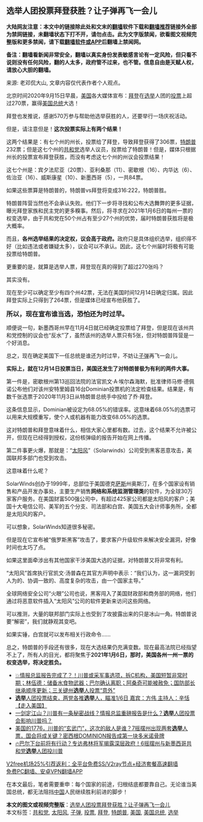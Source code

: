  <h2>选举人团投票拜登获胜？让子弹再飞一会儿</h2> <p class="notice"><b>大陆网友注意：本文中的链接除此处和文末的<a href="https://github.com/bannedbook/fanqiang" >翻墙</a>软件下载和<a href="https://github.com/killgcd/justmysocks/blob/master/README.md">翻墙推荐</a>链接外全部为禁网链接，未翻墙状态下打不开，请勿点击。此为文字版禁闻，欲看图文视频完整版和更多禁闻，请下载<a href="https://github.com/bannedbook/fanqiang">翻墙软件或APP</a>后翻墙上禁闻网。</p><p>备注：翻墙看新闻非常安全，翻墙以真实身份发表敏感言论有一定风险，但只看不说则没有任何风险，翻的人太多，政府管不过来，也不管。信息自由是天赋人权，请放心大胆的翻墙。</b></p>  <div class="entry"> <p></p> <p>来源: 老邓侃大山, 文章内容仅代表作者个人观点。</p> <p>北京时间2020年9月15日早晨，<a href="https://www.bannedbook.org/bnews/tag/%e7%be%8e%e5%9b%bd/" class="st_tag internal_tag" rel="tag" title="标签 美国 下的日志">美国</a>各大媒体宣布：<a href="https://www.bannedbook.org/bnews/tag/%e6%8b%9c%e7%99%bb/" class="st_tag internal_tag" rel="tag" title="标签 拜登 下的日志">拜登</a>在<a href="https://www.bannedbook.org/bnews/tag/%e9%80%89%e4%b8%be/" class="st_tag internal_tag" rel="tag" title="标签 选举 下的日志">选举</a>人团的<a href="https://www.bannedbook.org/bnews/tag/%E6%8A%95%E7%A5%A8/" class="st_tag internal_tag" rel="tag" title="标签 投票 下的日志">投票</a>上超过270票，赢得<a href="https://www.bannedbook.org/bnews/tag/%e7%be%8e%e5%9b%bd%e6%80%bb%e7%bb%9f/" class="st_tag internal_tag" rel="tag" title="标签 美国总统 下的日志">美国总统</a>大选！</p> <p>拜登也发推说，感谢570万参与帮助他选举获胜的人，还要举行一场庆祝活动。</p> <p></p> <p>但是，请注意但是！<strong style="font-weight: 600;">这次投票实际上有两个结果！</strong></p> <p>这两个结果是：有七个州的州长，投票给了拜登，导致拜登获得了306票，<a href="https://www.bannedbook.org/bnews/tag/%e7%89%b9%e6%9c%97%e6%99%ae/" class="st_tag internal_tag" rel="tag" title="标签 特朗普 下的日志">特朗普</a>232票；但是这七个州的<a href="https://www.bannedbook.org/bnews/tag/%e5%85%b1%e5%92%8c%e5%85%9a/" class="st_tag internal_tag" rel="tag" title="标签 共和党 下的日志">共和党</a>选举人议员，投票给了特朗普！但是，媒体只根据州长的投票宣布拜登获胜，而没有考虑这七个州的州议会投票结果！</p> <p>这七个州是：宾夕法尼亚（20票）、亚利桑那（11）、密歇根（16）、内华达（6）、佐治亚（16）、威斯康星（10）、新墨西哥（5），一共84票。</p>  <p>如果这些票算是特朗普的，特朗普vs拜登将变成316:222，特朗普胜。</p> <p>特朗普阵营当然也不会承认失败。他们下一步将寻找和公布大选舞弊的更多证据，曝光拜登家族和民主党的更多糗事。然后，将寻求在2021年1月6日的每州一票的权变选举，由于共和党在50个州占有至少27个州的优势，届时特朗普获胜将是极大概率。</p> <p>而且，<strong style="font-weight: 600;">各州选举结果的决定权，议会高于政府。</strong>政府只是具体组织选举，组织得不好（比如违法或者嫌疑太多），议会可以不承认。因此，这七个州届时将极有可能投票给特朗普。</p> <p>更重要的是，就算是选举人票，拜登现在真的得到了超过270张吗？</p> <p>其实没有。</p> <p>现在至少可以确定至少有四个州42票，无法在美国时间12月14日确定归属。因此拜登实际上只得到了264票，但是媒体已经宣布他获胜了。</p> <p><strong style="font-size: 17px; font-weight: 600;">所以，现在宣布谁当选，恐怕还为时过早。</strong></p> <p>顺便说一句，新墨西哥州早在11月4日就已经确定投票给了拜登，但是现在该州共和党控制的议会也“反水”了，虽然该州的选举人票只有5张，但对特朗普阵营是一个好消息。</p>  <p>总之，现在确定美国下一任总统是谁还为时过早，不妨让<a href="https://www.bannedbook.org/bnews/tag/%E5%AD%90%E5%BC%B9/" class="st_tag internal_tag" rel="tag" title="标签 子弹 下的日志">子弹</a>再飞一会儿。</p> <p><strong style="font-weight: 600;">实际上，就在12月14日投票当日，美国还发生了对特朗普极为有利的两件大事。</strong></p> <p>第一件是，密歇根州第13巡回法院的法官凯文·A·埃尔森海默，批准律师马修·德佩诺公布他们对该州安特里姆县16台Dominian投票机的法定检查结果。结果是，有数千张选票于2020年11月3日从特朗普总统手中投给了乔·拜登。</p> <p></p> <p>这条信息显示，Dominian被设定为68.05%的错误率。这意味着68.05%的选票可以用来大规模重写，使个人或机器有能力改变68.05%的选票。</p> <p>这对特朗普和拜登意味着什么，相信大家心里都有数。过去，这个结果不允许被公开，但现在已经得到授权，这份核弹级的报告开始在网上传播。</p> <p>第二件事更火爆，那就是：“<a href="https://www.bannedbook.org/bnews/tag/%E5%A4%AA%E9%98%B3%E9%A3%8E/" class="st_tag internal_tag" rel="tag" title="标签 太阳风 下的日志">太阳风</a>”（Solarwinds）公司受到黑客恶意攻击，美国联邦多部门也受到攻击。</p> <p>这意味着什么呢？</p>  <p>SolarWinds创办于1999年，总部位于美国德克<span class='wp_keywordlink'><a href="https://www.bannedbook.org/forum5/topic42.html" title="萨斯、诚信与自救" target="_blank">萨斯</a></span>州奥斯汀，在多个国家设有销售和产品开发办事处，主要生产销售<strong style="font-weight: 600;">网络和系统监测管理类</strong>的软件，为全球30万家客户服务。在美国财富500强公司中，有超过425家公司都是太阳风的客户；美国十大电信公司、美军的五个分支、司法部和白宫、美国五大会计师事务所，全都是太阳风的客户。</p> <p>可以想象，SolarWinds知道很多秘密。</p> <p>但是现在它宣布被“俄罗斯黑客”攻击了，要求客户升级软件来解决安全漏洞，好像时间也太巧了点。</p> <p></p> <p>如果这里面牵涉出有其他国家干涉美国大选的证据，对特朗普又将非常有利。</p> <p>“太阳风”首席执行官凯文·汤普森在其官方声明中表示：“我们认为，这一漏洞受到人为的、协调一致的、高度复杂的攻击，由一个国家主导。”</p> <p>全球网络安全公司“火眼”公司也说，黑客闯入了美国财政部和商务部的网络，他们通过将恶意软件插入“太阳风”公司的软件更新来访问这些网络。</p> <p>可以推测，大量的联邦部门实际上也受到了攻披露出来的只是冰山一角。特朗普说要“解密”，我们就静观其变吧。</p>  <p>如果实锤，白宫就可以发布相关行政命令……</p> <p>总之，特朗普的手段还有很多，现在大选结果仍充满变数。现在最高法院已经指望不上了，所有人的目光，都将聚焦于<strong style="font-weight: 600;">2021年1月6日，那时，美国各州一州一票的权变选举，将决定胜负。</strong></p> <ul class='op-related-articles' title='相关阅读'> <li><a href='https://www.bannedbook.org/bnews/bannedvideo/20201215/1448119.html' target='_blank'>💥情报总监报告完成了？！川普或采军事选项，拆C机构，美国短暂非常时期；林伍德：储备水食物武器；巴尔确认离职；阿桑奇可能被赦免；国防部长继承顺序更新；三关键州<b>选举</b>人投票“意外”</a></li> <li><a href='https://www.bannedbook.org/bnews/bannedvideo/20201215/1448112.html' target='_blank'><b>选举</b>人团投票结束，两党各推<b>选举</b>人，瞄准1/6日  嘉宾：方伟  主持人：辛恬 【走入美国】</a></li> <li><a href='https://www.bannedbook.org/bnews/cbnews/20201215/1448111.html' target='_blank'>一剑定江山？川普有一条秘密战线？情报总监重磅报告是什么？<b>选举</b>人团投票会影响川普吗？</a></li> <li><a href='https://www.bannedbook.org/bnews/bannedvideo/20201215/1448110.html' target='_blank'>美国的1776，川普的“玄武门”，这次的敌人是谁？7摇摆州出现两套<b>选举</b>人票，国会将成关键？密西根DOMINION报告成第一块多米诺骨牌</a></li> <li><a href='https://www.bannedbook.org/bnews/bannedvideo/20201215/1448096.html' target='_blank'>🔥巴尔下台前将有行动？专访弗林将军揭露深层政府！6摇摆州与新墨西哥共和党<b>选举</b>人团投川普</a></li> </ul> <p class="texttj"> <a href="https://github.com/bannedbook/fanqiang/wiki/V2ray%E6%9C%BA%E5%9C%BA" target="_blank">V2free机场25%引荐返利：全平台免费SS/V2ray节点+经济套餐高速翻墙</a><br/> <a href="https://github.com/bannedbook/fanqiang/wiki/%E7%A6%81%E9%97%BB%E7%BD%91%E5%AE%89%E5%8D%93%E7%BF%BB%E5%A2%99%E6%96%B0%E9%97%BBAPP" target="_blank">免费PC翻墙、安卓VPN翻墙APP</a></p><p>在本文最后，笔者需要重申：每个国家的前途，归根结底都要靠自己。无论谁当美国总统，都无法阻挡<span class='wp_keywordlink_affiliate'><a href="https://www.bannedbook.org/" title="中国" target="_blank">中国</a></span>人民继续胜利前进的脚步！</p><a name='sharetosocial'></a>       <div><b>本文的图文或视频完整版</b>：<a href='https://www.bannedbook.org/bnews/worldnews/usa/20201215/1448079.html'>选举人团投票拜登获胜？让子弹再飞一会儿</a></div>  </div><!--END ENTRY--> <div class="postfooter"> <div>本文标签：<a href="https://www.bannedbook.org/bnews/tag/%e5%85%b1%e5%92%8c%e5%85%9a/" rel="tag">共和党</a>, <a href="https://www.bannedbook.org/bnews/tag/%E5%A4%AA%E9%98%B3%E9%A3%8E/" rel="tag">太阳风</a>, <a href="https://www.bannedbook.org/bnews/tag/%E5%AD%90%E5%BC%B9/" rel="tag">子弹</a>, <a href="https://www.bannedbook.org/bnews/tag/%E6%8A%95%E7%A5%A8/" rel="tag">投票</a>, <a href="https://www.bannedbook.org/bnews/tag/%e6%8b%9c%e7%99%bb/" rel="tag">拜登</a>, <a href="https://www.bannedbook.org/bnews/tag/%e7%89%b9%e6%9c%97%e6%99%ae/" rel="tag">特朗普</a>, <a href="https://www.bannedbook.org/bnews/tag/%e7%be%8e%e5%9b%bd/" rel="tag">美国</a>, <a href="https://www.bannedbook.org/bnews/tag/%e7%be%8e%e5%9b%bd%e6%80%bb%e7%bb%9f/" rel="tag">美国总统</a>, <a href="https://www.bannedbook.org/bnews/tag/%e9%80%89%e4%b8%be/" rel="tag">选举</a></div>  </div><!--END POSTFOOTER--> 
